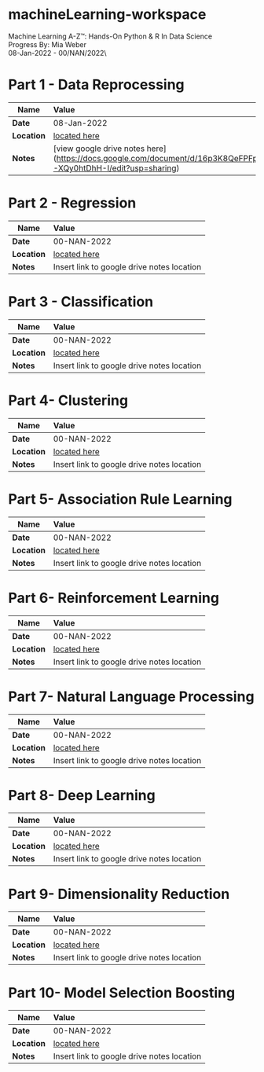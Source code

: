 # machineLearning-workspace
Machine Learning A-Z™: Hands-On Python &amp; R In Data Science\
Progress By: Mia Weber\
08-Jan-2022 - 00/NAN/2022\

# **Part 1 - Data Reprocessing**
| Name| Value|
|----------------|:---------------------------------------|
| **Date**   |08-Jan-2022|
| **Location**   |[located here](https://github.com/MiaWeber25/machineLearning-workspace/tree/main/Machine%20Learning%20A-Z%20(Codes%20and%20Datasets)/Part%201%20-%20Data%20Preprocessing/Section%202%20--------------------%20Part%201%20-%20Data%20Preprocessing%20--------------------)|
| **Notes**      |[view google drive notes here] (https://docs.google.com/document/d/16p3K8QeFPFpYxYO0mxm3dVERRvjs9P1-XQy0htDhH-I/edit?usp=sharing)


# **Part 2 - Regression**
| Name| Value|
|----------------|:---------------------------------------|
| **Date**   |00-NAN-2022|
| **Location**   |[located here](https://github.com/MiaWeber25/machineLearning-workspace/tree/main/Machine%20Learning%20A-Z%20(Codes%20and%20Datasets)/Part%202%20-%20Regression)|
| **Notes**      |Insert link to google drive notes location

# **Part 3 - Classification**
| Name| Value|
|----------------|:---------------------------------------|
| **Date**   |00-NAN-2022|
| **Location**   |[located here](https://github.com/MiaWeber25/machineLearning-workspace/tree/main/Machine%20Learning%20A-Z%20(Codes%20and%20Datasets)/Part%203%20-%20Classification)|
| **Notes**      |Insert link to google drive notes location

# **Part 4- Clustering**
| Name| Value|
|----------------|:---------------------------------------|
| **Date**   |00-NAN-2022|
| **Location**   |[located here](https://github.com/MiaWeber25/machineLearning-workspace/tree/main/Machine%20Learning%20A-Z%20(Codes%20and%20Datasets)/Part%204%20-%20Clustering)|
| **Notes**      |Insert link to google drive notes location

# **Part 5- Association Rule Learning**
| Name| Value|
|----------------|:---------------------------------------|
| **Date**   |00-NAN-2022|
| **Location**   |[located here](https://github.com/MiaWeber25/machineLearning-workspace/tree/main/Machine%20Learning%20A-Z%20(Codes%20and%20Datasets)/Part%205%20-%20Association%20Rule%20Learning)|
| **Notes**      |Insert link to google drive notes location

# **Part 6- Reinforcement Learning**
| Name| Value|
|----------------|:---------------------------------------|
| **Date**   |00-NAN-2022|
| **Location**   |[located here](https://github.com/MiaWeber25/machineLearning-workspace/tree/main/Machine%20Learning%20A-Z%20(Codes%20and%20Datasets)/Part%206%20-%20Reinforcement%20Learning)|
| **Notes**      |Insert link to google drive notes location

# **Part 7- Natural Language Processing**
| Name| Value|
|----------------|:---------------------------------------|
| **Date**   |00-NAN-2022|
| **Location**   |[located here](https://github.com/MiaWeber25/machineLearning-workspace/tree/main/Machine%20Learning%20A-Z%20(Codes%20and%20Datasets)/Part%207%20-%20Natural%20Language%20Processing/Section%2036%20-%20Natural%20Language%20Processing)|
| **Notes**      |Insert link to google drive notes location

# **Part 8- Deep Learning**
| Name| Value|
|----------------|:---------------------------------------|
| **Date**   |00-NAN-2022|
| **Location**   |[located here](https://github.com/MiaWeber25/machineLearning-workspace/tree/main/Machine%20Learning%20A-Z%20(Codes%20and%20Datasets)/Part%208%20-%20Deep%20Learning)|
| **Notes**      |Insert link to google drive notes location

# **Part 9- Dimensionality Reduction**
| Name| Value|
|----------------|:---------------------------------------|
| **Date**   |00-NAN-2022|
| **Location**   |[located here](https://github.com/MiaWeber25/machineLearning-workspace/tree/main/Machine%20Learning%20A-Z%20(Codes%20and%20Datasets)/Part%209%20-%20Dimensionality%20Reduction)|
| **Notes**      |Insert link to google drive notes location

# **Part 10- Model Selection Boosting**
| Name| Value|
|----------------|:---------------------------------------|
| **Date**   |00-NAN-2022|
| **Location**   |[located here](https://github.com/MiaWeber25/machineLearning-workspace/tree/main/Machine%20Learning%20A-Z%20(Codes%20and%20Datasets)/Part%2010%20-%20Model%20Selection%20_%20Boostingn)|
| **Notes**      |Insert link to google drive notes location
